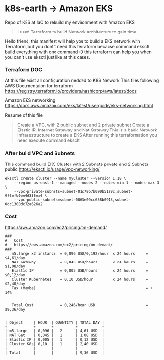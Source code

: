 # k8s-earth -> Amazon EKS
Repo of K8S at IaC to rebuild my environment with Amazon EKS

> I used Terraform to build Network architecture to gain time

Hello friend, this manifest will help you to build a EKS network with Terraform,
but you dont't need this terraform because command eksctl build everything with one command :D
this terraform can help you when you can't use eksctl just like at this cases.


### Terraform DOC
At this file exist all configuration nedded to K8S Network
This files following AWS Documentaion for terraform
https://registry.terraform.io/providers/hashicorp/aws/latest/docs

Amazon EKS networking
https://docs.aws.amazon.com/eks/latest/userguide/eks-networking.html


Resume of this file

>Create a VPC, with 2 public subnet and 2 private subnet
>Create a Elastic IP, Internet Gateway and Nat Gateway
>This is a basic Network infrasestructure to create a EKS
>After running this terraformation you need execute command eksclt

### After build VPC and Subnets
This command build EKS Cluster with 2 Subnets private and 2 Subnets public
https://eksctl.io/usage/vpc-networking/
```
eksctl create cluster --name myCluster --version 1.18 \
    --region us-east-1 --managed --nodes 2 --nodes-min 1 --nodes-max 3 \
    --vpc-private-subnets=subnet-01c79b7b090b5199c,subnet-0f6efb0ee6d338ea6 \
    --vpc-public-subnets=subnet-0063e09cc658b0943,subnet-0dc1380dc72a626a2
```

### Cost
https://aws.amazon.com/ec2/pricing/on-demand/

```
###
#   Cost
#   https://aws.amazon.com/ec2/pricing/on-demand/
###
   m5.large x2 instance  = 0,096 USD/0,192/hour  x 24 hours     = $4,61/day
   NAT Gateway           = 0,045 USD/hours       x 24 hours     = $1,08/day
   Elastic IP            = 0,005 USB/hours       x 24 hours     = $0,12/day
   Cluster Kubernetes    = 0,10 USD/hour         x 24 hours     = $2,40/day
   Tax (Maybe)                                                  = + 14%

   
   Total Cost            = 0,246/hour USD                       = $9,36/day


| Object     | HOUR  | QUANTITY | TOTAL DAY |
+------------+-------+----------+-----------+
| m5.large   | 0,096 |   2      | 4,61 USD  |
| NAT Gat    | 0,045 |   1      | 1,08 USD  |
| Elastic IP | 0,005 |   1      | 0,12 USD  |
| Cluster K8s| 0,10  |   1      | 2,40 USD  |
|            |       |          |           |
| Total      |       |          | 9,36 USD  |
```